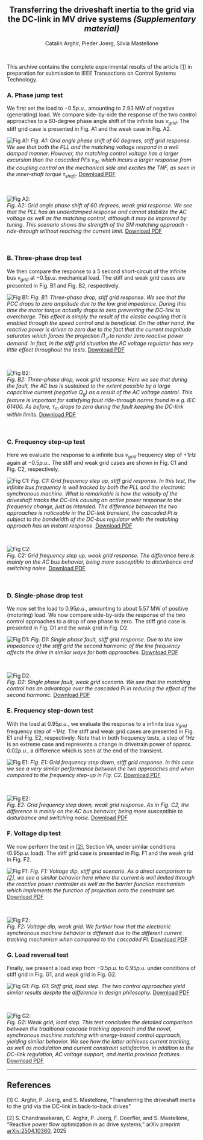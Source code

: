 <div align="center">

##  Transferring the driveshaft inertia to the grid via the DC-link in MV drive systems *(Supplementary material)* 
Catalin Arghir, Pieder Joerg, Silvia Mastellone
</div>

<br>

This archive contains the complete experimental results of the article [[1](#references)] in preparation for submission to IEEE Transactions on Control Systems Technology.


### A. Phase jump test
We first set the load to $-0.5p.u.$, amounting to 2.93 MW of negative (generating) load. We compare side-by-side the response of the two control approaches to a 60-degree phase angle shift of the infinite bus $v_{grid}$. The stiff grid case is presented in Fig. A1 and the weak case in Fig. A2.

![Fig A1:](fig/Stiff_grid_angle.png)
*Fig. A1: Grid angle phase shift of 60 degrees, stiff grid response. We see that both the PLL and the matching voltage respond in a well damped manner. However, the matching control voltage has a larger excursion than the cascaded PI's $v_{dc}$ which incurs a larger response from the coupling control on the mechanical side and excites the TNF, as seen in the inner-shaft torque $\tau_\textit{shaft}$.*
[Download PDF](fig/Stiff_grid_angle.pdf)

<br>

![Fig A2:](fig/Weak_grid_angle.png)  
*Fig. A2: Grid angle phase shift of 60 degrees, weak grid response. We see that the PLL has an underdamped response and cannot stabilize the AC voltage as well as the matching control, although it may be improved by tuning. This scenario shows the strength of the SM matching approach - ride-through without reaching the current limit.*
[Download PDF](fig/Weak_grid_angle.pdf)

<br>


### B. Three-phase drop test
We then compare the response to a 5 second short-circuit of the infinite bus $v_{grid}$ at $-0.5p.u.$ mechanical load. The stiff and weak grid cases are presented in Fig. B1 and Fig. B2, respectively.

![Fig B1:](fig/Stiff_3phdrop.png)
*Fig. B1: Three-phase drop, stiff grid response. We see that the PCC drops to zero amplitude due to the low grid impedance. During this time the motor torque actually drops to zero preventing the DC-link to overcharge. This effect is simply the result of the elastic coupling that is enabled through the speed control and is beneficial. On the other hand, the reactive power is driven to zero due to the fact that the current magnitude saturates which forces the projection $\Pi_\mathcal{Q}$ to render zero reactive power demand. In fact, in the stiff grid situation the AC voltage regulator has very little effect throughout the tests.*
[Download PDF](fig/Stiff_3phdrop.pdf)

<br>

![Fig B2:](fig/Weak_3phdrop.png)  
*Fig. B2: Three-phase drop, weak grid response. Here we see that during the fault, the AC bus is sustained to the extent possible by a large capacitive current (negative $Q_g$) as a result of the AC voltage control. This feature is important for satisfying fault ride-through norms found in e.g. IEC 61400. As before, $\tau_m$ drops to zero during the fault keeping the DC-link within limits.*
[Download PDF](fig/Weak_3phdrop.pdf)

<br>


### C. Frequency step-up test
Here we evaluate the response to a infinite bus $v_{grid}$ frequency step of $+1Hz$ again at $-0.5p.u.$. The stiff and weak grid cases are shown in Fig. C1 and Fig. C2, respectively.

![Fig C1:](fig/Stiff_freqstep_up.png)
*Fig. C1: Grid frequency step up, stiff grid response. In this test, the infinite bus frequency is well tracked by both the PLL and the electronic synchronous machine. What is remarkable is how the velocity of the driveshaft tracks the DC-link causing an active power response to the frequency change, just as intended. The difference between the two approaches is noticeable in the DC-link transient, the cascaded PI is subject to the bandwidth of the DC-bus regulator while the matching approach has an instant response.*
[Download PDF](fig/Stiff_freqstep_up.pdf)

<br>

![Fig C2:](fig/Weak_freqstep_up.png)  
*Fig. C2: Grid frequency step up, weak grid response. The difference here is mainly on the AC bus behavior, being more susceptible to disturbance and switching noise.*
[Download PDF](fig/Weak_freqstep_up.pdf)

<br>


### D. Single-phase drop test
We now set the load to $0.95p.u.$, amounting to about 5.57 MW of positive (motoring) load. We now compare side-by-side the response of the two control approaches to a drop of one phase to zero. The stiff grid case is presented in Fig. D1 and the weak grid in Fig. D2.

![Fig D1:](fig/Stiff_singlephase.png)
*Fig. D1: Single phase fault, stiff grid response. Due to the low impedance of the stiff grid the second harmonic of the line frequency affects the drive in similar ways for both approaches.*
[Download PDF](fig/Stiff_singlephase.pdf)

<br>

![Fig D2:](fig/Weak_singlephase.png)  
*Fig. D2: Single phase fault, weak grid scenario. We see that the matching control has an advantage over the cascaded PI in reducing the effect of the second harmonic.*
[Download PDF](fig/Weak_singlephase.pdf)


### E. Frequency step-down test
With the load at $0.95p.u.$, we evaluate the response to a infinite bus $v_{grid}$ frequency step of $-1Hz$. The stiff and weak grid cases are presented in Fig. E1 and Fig. E2, respectively. Note that in both frequency tests, a step of $1Hz$ is an extreme case and represents a change in drivetrain power of approx. $0.02p.u.$, a difference which is seen at the end of the transient.

![Fig E1:](fig/Stiff_freqstep_down.png)
*Fig. E1: Grid frequency step down, stiff grid response. In this case we see a very similar performance between the two approaches and when compared to the frequency step-up in Fig. C2.*
[Download PDF](fig/Stiff_freqstep_down.pdf)

<br>

![Fig E2:](fig/Weak_freqstep_down.png)  
*Fig. E2: Grid frequency step down, weak grid response. As in Fig. C2, the difference is mainly on the AC bus behavior, being more susceptible to disturbance and switching noise.*
[Download PDF](fig/Weak_freqstep_down.pdf)


### F. Voltage dip test
We now perform the test in [[2](#references)], Section VA, under similar conditions ($0.95p.u.$ load). The stiff grid case is presented in Fig. F1 and the weak grid in Fig. F2. 

![Fig F1:](fig/Stiff_dip_profile.png)
*Fig. F1: Voltage dip, stiff grid scenario. As a direct comparison to [[2](#references)], we see a similar behavior here where the current is well limited through the reactive power controller as well as the barrier function mechanism which implements the function of projection onto the constraint set.*
[Download PDF](fig/Stiff_dip_profile.pdf)

<br>

![Fig F2:](fig/Weak_dip_profile.png)  
*Fig. F2: Voltage dip, weak grid. We further how that the electronic synchronous machine behavior is different due to the different current tracking mechanism when compared to the cascaded PI.*
[Download PDF](fig/Weak_dip_profile.pdf)


### G. Load reversal test
Finally, we present a load step from $-0.5p.u.$ to $0.95p.u.$ under conditions of stiff grid in Fig. G1, and weak grid in Fig. G2.

![Fig G1:](fig/Stiff_load_step.png)
*Fig. G1: Stiff grid, load step. The two control approaches yield similar results despite the difference in design philosophy.*
[Download PDF](fig/Stiff_load_step.pdf)

<br>

![Fig G2:](fig/Weak_load_step.png)  
*Fig. G2: Weak grid, load step. This test concludes the detailed comparison between the traditional cascade tracking approach and the novel, synchronous machine matching with energy-based control approach, yielding similar behavior. We see how the latter achieves current tracking, as well as modulation and current constraint satisfaction, in addition to the DC-link regulation, AC voltage support, and inertia provision features.*
[Download PDF](fig/Weak_load_step.pdf)

---


## References
[1] C. Arghir, P. Joerg, and S. Mastellone, “Transferring the driveshaft inertia to the grid via the DC-link in back-to-back drives”

[2] S. Chandrasekaran, C. Arghir, P. Joerg, F. Doerfler, and S. Mastellone, “Reactive power flow optimization in ac drive systems,” arXiv preprint [arXiv:2504.10360](https://arxiv.org/abs/2504.10360), 2025

